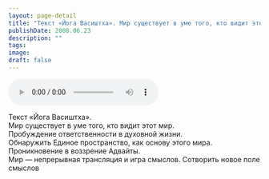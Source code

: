 ```yaml
---
layout: page-detail
title: "Текст «Йога Васиштха». Мир существует в уме того, кто видит этот мир"
publishDate: 2008.06.23
description: ""
tags:
image:
draft: false
---
```


<audio title="2008.06.23 - Текст «Йога Васиштха». Мир существует в уме того, кто видит этот мир.mp3" src="https://filer-api.advayta.org/v1.0/public/files/75781" controls=""></audio>

 Текст «Йога Васиштха».  
 Мир существует в уме того, кто видит этот мир.  
 Пробуждение ответственности в духовной жизни.  
 Обнаружить Единое пространство, как основу этого мира.  
 Проникновение в воззрение Адвайты.  
 Мир — непрерывная трансляция и игра смыслов. Сотворить новое поле смыслов   

  
